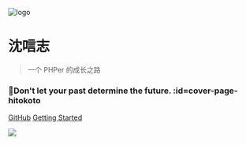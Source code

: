![logo](https://upyun.qq52o.me/img/huaji.png)

# 沈唁志

> 一个 PHPer 的成长之路

### 🍃Don't let your past determine the future. :id=cover-page-hitokoto

[GitHub](https://github.com/sy-records)
[Getting Started](#main)

![](https://upyun.qq52o.me/img/bg.jpg)
